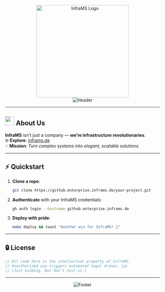 <div align="center">
  <!-- Company Logo -->
  <img src="https://cdn.inframs.de/LogoTextWhite.svg" alt="InfraMS Logo" width="300" />
</div>

<div align="center">
  <!-- Dynamic Header -->
  <img src="https://readme-typing-svg.demolab.com?font=Fira+Code&size=30&duration=3000&pause=1000&color=00AAFF&center=true&vCenter=true&width=800&height=80&lines=%F0%9F%9A%80+From+Legacy+to+Leading+Edge+%F0%9F%92%AA" alt="Header" />
</div>


---

## <picture><img src="https://media.giphy.com/media/3o7TKSjRrfIPjeiVyM/giphy.gif" width="30"></picture> **About Us**  
**InfraMS** isn’t just a company — **we’re infrastructure revolutionaries**.  
🌐 **Explore**: [inframs.de](https://www.inframs.de)  
💡 **Mission**: *Turn complex systems into elegant, scalable solutions.*  

---

## ⚡ **Quickstart**  
1. **Clone a repo**:  
   ```bash
   git clone https://github.enterprise.inframs.de/your-project.git
   ```
2. **Authenticate** with your InfraMS credentials:  
   ```bash
   gh auth login --hostname github.enterprise.inframs.de
   ```
3. **Deploy with pride**:  
   ```bash
   make deploy && toast "Another win for InfraMS! 🥂"
   ```
---

## 🔒 **License**  
```rust
// All code here is the intellectual property of InfraMS.
// Unauthorized use triggers automated legal drones. 🚁⚖️
// (Just kidding. But don’t test us.)
```

---

<div align="center">
  <img src="https://readme-typing-svg.demolab.com?font=Fira+Code&size=14&pause=1000&color=00AAFF&center=true&vCenter=true&width=600&lines=Made+with+%E2%9D%A4%EF%B8%8F+by+InfraMS+—+Architects+of+Tomorrow's+Infrastructure" alt="Footer" />
</div>
